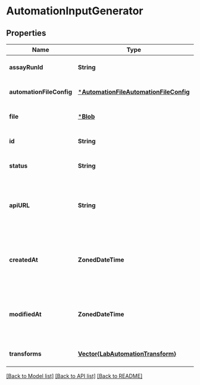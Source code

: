 # AutomationInputGenerator


## Properties
Name | Type | Description | Notes
------------ | ------------- | ------------- | -------------
**assayRunId** | **String** |  | [optional] [default to nothing]
**automationFileConfig** | [***AutomationFileAutomationFileConfig**](AutomationFileAutomationFileConfig.md) |  | [optional] [default to nothing]
**file** | [***Blob**](Blob.md) |  | [optional] [default to nothing]
**id** | **String** |  | [optional] [default to nothing]
**status** | **String** |  | [optional] [default to nothing]
**apiURL** | **String** | The canonical url of the Automation Input Generator in the API. | [optional] [readonly] [default to nothing]
**createdAt** | **ZonedDateTime** | DateTime the Automation Input Generator was last modified | [optional] [readonly] [default to nothing]
**modifiedAt** | **ZonedDateTime** | DateTime the Automation Input Generator was last modified | [optional] [readonly] [default to nothing]
**transforms** | [**Vector{LabAutomationTransform}**](LabAutomationTransform.md) |  | [optional] [default to nothing]


[[Back to Model list]](../README.md#models) [[Back to API list]](../README.md#api-endpoints) [[Back to README]](../README.md)


